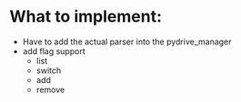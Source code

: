 # What to implement:

- Have to add the actual parser into the pydrive_manager
- add flag support
    - list
    - switch
    - add
    - remove